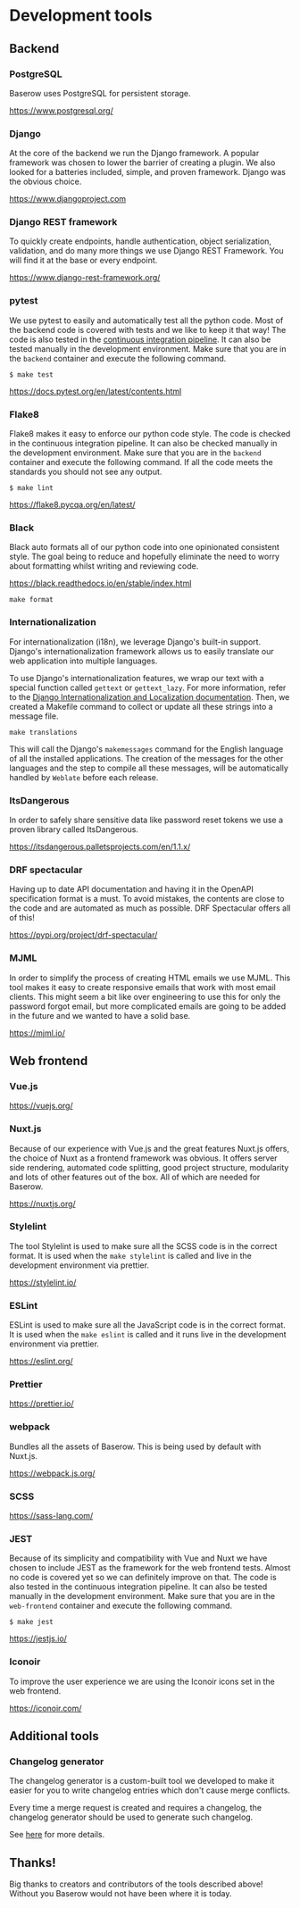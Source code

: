 # Development tools

## Backend

### PostgreSQL

Baserow uses PostgreSQL for persistent storage.

https://www.postgresql.org/

### Django

At the core of the backend we run the Django framework. A popular framework was chosen
to lower the barrier of creating a plugin. We also looked for a batteries included,
simple, and proven framework. Django was the obvious choice.

https://www.djangoproject.com

### Django REST framework

To quickly create endpoints, handle authentication, object serialization, validation,
and do many more things we use Django REST Framework. You will find it at the base or
every endpoint.

https://www.django-rest-framework.org/

### pytest

We use pytest to easily and automatically test all the python code. Most of the backend
code is covered with tests and we like to keep it that way! The code is also tested
in the [continuous integration pipeline](./code-quality.md). It can also be tested
manually in the development environment. Make sure that you are in the `backend`
container and execute the following command.

```
$ make test
```

https://docs.pytest.org/en/latest/contents.html

### Flake8

Flake8 makes it easy to enforce our python code style. The code is checked in the
continuous integration pipeline. It can also be checked manually in the development
environment. Make sure that you are in the `backend` container and execute the
following command. If all the code meets the standards you should not see any output.

```
$ make lint
```

https://flake8.pycqa.org/en/latest/

### Black

Black auto formats all of our python code into one opinionated consistent style. The
goal being to reduce and hopefully eliminate the need to worry about formatting whilst
writing and reviewing code.

https://black.readthedocs.io/en/stable/index.html

```
make format
```

### Internationalization

For internationalization (i18n), we leverage Django's built-in support. Django's internationalization framework allows us to easily translate our web application into multiple languages.

To use Django's internationalization features, we wrap our text with a special function called `gettext` or `gettext_lazy`.
For more information, refer to the [Django Internationalization and Localization documentation](https://docs.djangoproject.com/en/3.2/topics/i18n/).
Then, we created a Makefile command to collect or update all these strings into a message file.

```
make translations
```

This will call the Django's `makemessages` command for the English language of all the installed applications. The creation of the messages for the other languages and the step to compile all these messages, will be automatically handled by `Weblate` before each release.


### ItsDangerous

In order to safely share sensitive data like password reset tokens we use a proven
library called ItsDangerous.

https://itsdangerous.palletsprojects.com/en/1.1.x/

### DRF spectacular

Having up to date API documentation and having it in the OpenAPI specification format
is a must. To avoid mistakes, the contents are close to the code and are automated as
much as possible. DRF Spectacular offers all of this!

https://pypi.org/project/drf-spectacular/

### MJML

In order to simplify the process of creating HTML emails we use MJML. This tool makes
it easy to create responsive emails that work with most email clients. This might seem
a bit like over engineering to use this for only the password forgot email, but more
complicated emails are going to be added in the future and we wanted to have a solid
base.

https://mjml.io/

## Web frontend

### Vue.js

https://vuejs.org/

### Nuxt.js

Because of our experience with Vue.js and the great features Nuxt.js offers, the choice
of Nuxt as a frontend framework was obvious. It offers server side rendering, automated
code splitting, good project structure, modularity and lots of other features out of
the box. All of which are needed for Baserow.

https://nuxtjs.org/

### Stylelint

The tool Stylelint is used to make sure all the SCSS code is in the correct format. It
is used when the `make stylelint` is called and live in the development environment via
prettier.

https://stylelint.io/

### ESLint

ESLint is used to make sure all the JavaScript code is in the correct format. It is
used when the `make eslint` is called and it runs live in the development environment
via prettier.

https://eslint.org/

### Prettier

https://prettier.io/

### webpack

Bundles all the assets of Baserow. This is being used by default with Nuxt.js.

https://webpack.js.org/

### SCSS

https://sass-lang.com/

### JEST

Because of its simplicity and compatibility with Vue and Nuxt we have chosen to include
JEST as the framework for the web frontend tests. Almost no code is covered yet so we
can definitely improve on that. The code is also tested in the continuous integration
pipeline. It can also be tested manually in the development environment. Make sure
that you are in the `web-frontend` container and execute the following command.

```
$ make jest
```

https://jestjs.io/

### Iconoir

To improve the user experience we are using the Iconoir icons set in the web
frontend.

https://iconoir.com/

## Additional tools

### Changelog generator

The changelog generator is a custom-built tool we developed to make it easier for you to
write changelog entries which don't cause merge conflicts.

Every time a merge request is created and requires a changelog, the changelog generator
should be used to generate such changelog.

See [here](https://gitlab.com/baserow/baserow/-/blob/master/changelog/README.md) for more details.

## Thanks!

Big thanks to creators and contributors of the tools described above! Without you
Baserow would not have been where it is today.
